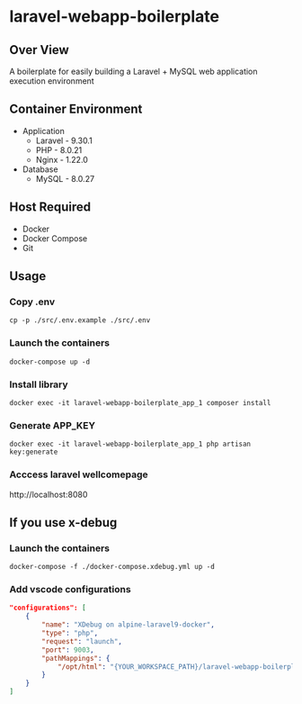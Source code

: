 # laravel-webapp-boilerplate
## Over View
A boilerplate for easily building a Laravel + MySQL web application execution environment

## Container Environment
- Application  
    - Laravel - 9.30.1  
    - PHP - 8.0.21  
    - Nginx - 1.22.0  
- Database
    - MySQL - 8.0.27  

## Host Required
- Docker
- Docker Compose  
- Git  

## Usage
### Copy .env
    cp -p ./src/.env.example ./src/.env

### Launch the containers
    docker-compose up -d

### Install library
    docker exec -it laravel-webapp-boilerplate_app_1 composer install

### Generate APP_KEY
    docker exec -it laravel-webapp-boilerplate_app_1 php artisan key:generate

### Acccess laravel wellcomepage
http://localhost:8080

## If you use x-debug
### Launch the containers
    docker-compose -f ./docker-compose.xdebug.yml up -d
    
### Add vscode configurations  
```js:./vscode/launch.json
"configurations": [
    {
        "name": "XDebug on alpine-laravel9-docker",
        "type": "php",
        "request": "launch",
        "port": 9003,
        "pathMappings": {
            "/opt/html": "{YOUR_WORKSPACE_PATH}/laravel-webapp-boilerplate/src"
        }
    }
]
```